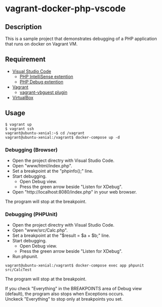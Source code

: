 # vagrant-docker-php-vscode

## Description

This is a sample project that demonstrates debugging of a PHP application that runs on docker on Vagrant VM.

## Requirement
- [Visual Studio Code](https://code.visualstudio.com/)
  - [PHP IntelliSense extention](https://marketplace.visualstudio.com/items?itemName=felixfbecker.php-intellisense)
  - [PHP Debug extention](https://marketplace.visualstudio.com/items?itemName=felixfbecker.php-debug)
- [Vagrant](https://www.vagrantup.com/)
  - [vagrant-vbguest plugin](https://github.com/dotless-de/vagrant-vbguest)
- [VirtualBox](https://www.virtualbox.org/)

## Usage

```
$ vagrant up
$ vagrant ssh
vagrant@ubuntu-xenial:~$ cd /vagrant
vagrant@ubuntu-xenial:/vagrant$ docker-compose up -d
```

### Debugging (Browser)
- Open the project directry with Visual Studio Code.
- Open "www/html/index.php".
- Set a breakpoint at the "phpinfo();" line.
- Start debugging.
  - Open Debug view.
  - Press the green arrow beside "Listen for XDebug".
- Open "http://localhost:8080/index.php" in your web browser.

The program will stop at the breakpoint.

### Debugging (PHPUnit)
- Open the project directry with Visual Studio Code.
- Open "www/src/Calc.php".
- Set a breakpoint at the "$result = $a + $b;" line.
- Start debugging.
  - Open Debug view.
  - Press the green arrow beside "Listen for XDebug".
- Run phpunit.
```
vagrant@ubuntu-xenial:/vagrant$ docker-compose exec app phpunit src/CalcTest
```

The program will stop at the breakpoint.

If you check "Everything" in the BREAKPOINTS area of Debug view (default), the program also stops when Exceptions occurs.  
Unckeck "Everything" to stop only at breakpoints you set.